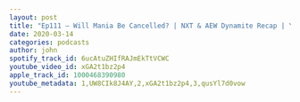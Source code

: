 ```yaml
---
layout: post
title: "Ep111 – Will Mania Be Cancelled? | NXT & AEW Dynamite Recap | Your Questions (with Lexi Helms – Grappuchino Thoughts)"
date: 2020-03-14
categories: podcasts
author: john
spotify_track_id: 6ucAtuZHIfRAJmEkTtVCWC
youtube_video_id: xGA2t1bz2p4
apple_track_id: 1000468390980
youtube_metadata: 1,UW8CIk8J4AY,2,xGA2t1bz2p4,3,qusYl7d0vow
---
```

